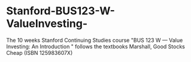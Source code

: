 # Stanford-BUS123-W-ValueInvesting-
The 10 weeks Stanford Continuing Studies course "BUS 123 W — Value Investing: An Introduction " follows the textbooks Marshall, Good Stocks Cheap (ISBN 125983607X)
